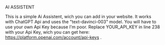 AI ASSISTENT


This is a simple Ai Assistent, wich you can add in your website. It works with ChatGPT Api and uses the "text-davinci-003" model.
You will have to use your own Api Key because I'm poor. Replace YOUR_API_KEY in line 238 with your Api Key, wich you can get here: https://platform.openai.com/account/api-keys .

